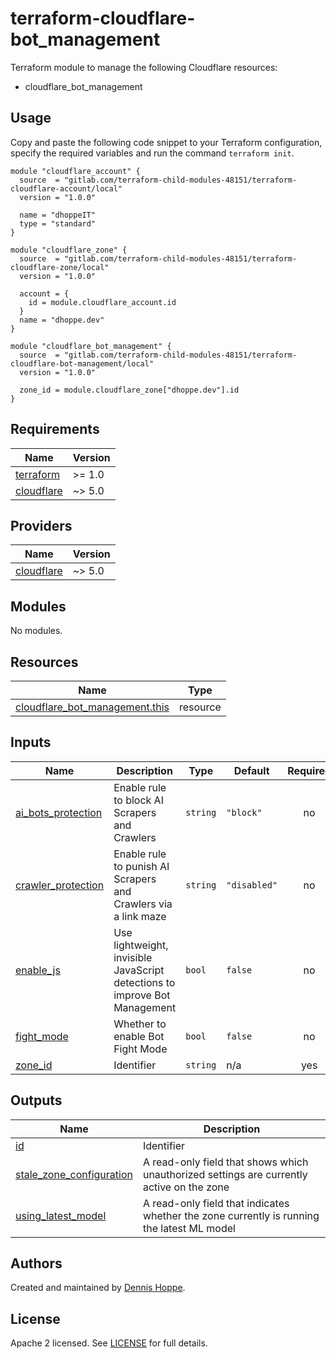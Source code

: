 # terraform-cloudflare-bot_management

Terraform module to manage the following Cloudflare resources:

* cloudflare_bot_management

## Usage

Copy and paste the following code snippet to your Terraform configuration,
specify the required variables and run the command `terraform init`.

```hcl
module "cloudflare_account" {
  source  = "gitlab.com/terraform-child-modules-48151/terraform-cloudflare-account/local"
  version = "1.0.0"

  name = "dhoppeIT"
  type = "standard"
}

module "cloudflare_zone" {
  source  = "gitlab.com/terraform-child-modules-48151/terraform-cloudflare-zone/local"
  version = "1.0.0"

  account = {
    id = module.cloudflare_account.id
  }
  name = "dhoppe.dev"
}

module "cloudflare_bot_management" {
  source  = "gitlab.com/terraform-child-modules-48151/terraform-cloudflare-bot-management/local"
  version = "1.0.0"

  zone_id = module.cloudflare_zone["dhoppe.dev"].id
}
```

<!-- BEGIN_TF_DOCS -->
## Requirements

| Name | Version |
|------|---------|
| <a name="requirement_terraform"></a> [terraform](#requirement\_terraform) | >= 1.0 |
| <a name="requirement_cloudflare"></a> [cloudflare](#requirement\_cloudflare) | ~> 5.0 |

## Providers

| Name | Version |
|------|---------|
| <a name="provider_cloudflare"></a> [cloudflare](#provider\_cloudflare) | ~> 5.0 |

## Modules

No modules.

## Resources

| Name | Type |
|------|------|
| [cloudflare_bot_management.this](https://registry.terraform.io/providers/cloudflare/cloudflare/latest/docs/resources/bot_management) | resource |

## Inputs

| Name | Description | Type | Default | Required |
|------|-------------|------|---------|:--------:|
| <a name="input_ai_bots_protection"></a> [ai\_bots\_protection](#input\_ai\_bots\_protection) | Enable rule to block AI Scrapers and Crawlers | `string` | `"block"` | no |
| <a name="input_crawler_protection"></a> [crawler\_protection](#input\_crawler\_protection) | Enable rule to punish AI Scrapers and Crawlers via a link maze | `string` | `"disabled"` | no |
| <a name="input_enable_js"></a> [enable\_js](#input\_enable\_js) | Use lightweight, invisible JavaScript detections to improve Bot Management | `bool` | `false` | no |
| <a name="input_fight_mode"></a> [fight\_mode](#input\_fight\_mode) | Whether to enable Bot Fight Mode | `bool` | `false` | no |
| <a name="input_zone_id"></a> [zone\_id](#input\_zone\_id) | Identifier | `string` | n/a | yes |

## Outputs

| Name | Description |
|------|-------------|
| <a name="output_id"></a> [id](#output\_id) | Identifier |
| <a name="output_stale_zone_configuration"></a> [stale\_zone\_configuration](#output\_stale\_zone\_configuration) | A read-only field that shows which unauthorized settings are currently active on the zone |
| <a name="output_using_latest_model"></a> [using\_latest\_model](#output\_using\_latest\_model) | A read-only field that indicates whether the zone currently is running the latest ML model |
<!-- END_TF_DOCS -->

## Authors

Created and maintained by [Dennis Hoppe](https://gitlab.com/dhoppeIT).

## License

Apache 2 licensed. See [LICENSE](LICENSE) for full details.
